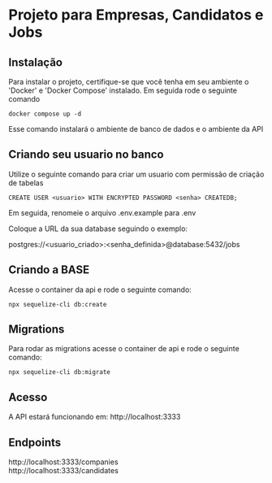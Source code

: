 # Projeto para Empresas, Candidatos e Jobs

## Instalação

Para instalar o projeto, certifique-se que você tenha em seu ambiente o 'Docker' e 'Docker Compose' instalado.
Em seguida rode o seguinte comando

``` docker compose up -d ```

Esse comando instalará o ambiente de banco de dados e o ambiente da API

## Criando seu usuario no banco

Utilize o seguinte comando para criar um usuario com permissão de criação de tabelas

``` CREATE USER <usuario> WITH ENCRYPTED PASSWORD <senha> CREATEDB; ```

Em seguida, renomeie o arquivo .env.example para .env

Coloque a URL da sua database seguindo o exemplo:

postgres://<usuario_criado>:<senha_definida>@database:5432/jobs

## Criando a BASE

Acesse o container da api e rode o seguinte comando:

``` npx sequelize-cli db:create ```

## Migrations

Para rodar as migrations acesse o container de api e rode o seguinte comando:

``` npx sequelize-cli db:migrate ```

## Acesso

A API estará funcionando em: http://localhost:3333

## Endpoints
http://localhost:3333/companies <br>
http://localhost:3333/candidates
